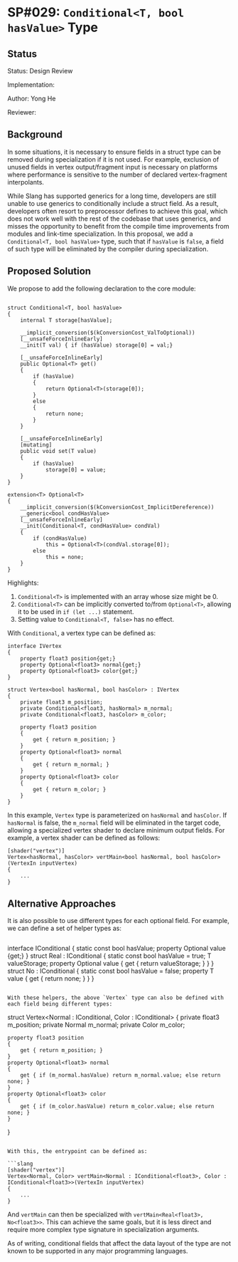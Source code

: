 # SP#029: `Conditional<T, bool hasValue>` Type

## Status

Status: Design Review

Implementation: 

Author: Yong He

Reviewer:

## Background

In some situations, it is necessary to ensure fields in a struct type can be removed during specialization if it is not used. For example, exclusion of unused fields in vertex output/fragment input is necessary on platforms where performance is sensitive to the number of declared vertex-fragment interpolants.

While Slang has supported generics for a long time, developers are still unable to use generics to conditionally include a struct field. As a result, developers often resort to preprocessor defines to achieve this goal, which does not work well with the rest of the codebase that uses generics, and misses the opportunity to benefit from the compile time improvements from modules and link-time specialization. In this proposal, we add a `Conditional<T, bool hasValue>` type, such that if `hasValue` is `false`, a field of such type will be eliminated by the compiler during specialization.

## Proposed Solution

We propose to add the following declaration to the core module:

```slang

struct Conditional<T, bool hasValue>
{
    internal T storage[hasValue];

    __implicit_conversion($(kConversionCost_ValToOptional))
    [__unsafeForceInlineEarly]
    __init(T val) { if (hasValue) storage[0] = val;}

    [__unsafeForceInlineEarly]
    public Optional<T> get()
    {
        if (hasValue)
        {
            return Optional<T>(storage[0]);
        }
        else
        {
            return none;
        }
    }

    [__unsafeForceInlineEarly]
    [mutating]
    public void set(T value)
    {
        if (hasValue)
            storage[0] = value;
    }
}

extension<T> Optional<T>
{
    __implicit_conversion($(kConversionCost_ImplicitDereference))
    __generic<bool condHasValue>
    [__unsafeForceInlineEarly]
    __init(Conditional<T, condHasValue> condVal)
    {
        if (condHasValue)
            this = Optional<T>(condVal.storage[0]);
        else
            this = none;
    }
}
```

Highlights:

1. `Conditional<T>` is implemented with an array whose size might be 0.
1. `Conditional<T>` can be implicitly converted to/from `Optional<T>`, allowing it to be used in `if (let ...)` statement.
1. Setting value to `Conditional<T, false>` has no effect.

With `Conditional`, a vertex type can be defined as:

```slang
interface IVertex
{
    property float3 position{get;}
    property Optional<float3> normal{get;}
    property Optional<float3> color{get;}
}

struct Vertex<bool hasNormal, bool hasColor> : IVertex
{
    private float3 m_position;
    private Conditional<float3, hasNormal> m_normal;
    private Conditional<float3, hasColor> m_color;

    property float3 position
    {
        get { return m_position; }
    }
    property Optional<float3> normal
    {
        get { return m_normal; }
    }
    property Optional<float3> color
    {
        get { return m_color; }
    }
}
```

In this example, `Vertex` type is parameterized on `hasNormal` and `hasColor`. If `hasNormal` is false, the `m_normal` field will be eliminated in the target code, allowing a specialized vertex shader to declare minimum output fields. For example, a vertex shader
can be defined as follows:

```slang
[shader("vertex")]
Vertex<hasNormal, hasColor> vertMain<bool hasNormal, bool hasColor>(VertexIn inputVertex)
{
    ...
}
```

## Alternative Approaches

It is also possible to use different types for each optional field. For example, we can define a set of helper types as:

```slang
```
interface IConditional<T>
{
    static const bool hasValue;
    property Optional<T> value {get;}
}
struct Real<T> : IConditional<T>
{
    static const bool hasValue = true;
    T valueStorage;
    property Optional<T> value { get { return valueStorage; } }
}
struct No<T> : IConditional<T>
{
    static const bool hasValue = false;
    property T value { get { return none; } }
}
```

With these helpers, the above `Vertex` type can also be defined with each field being different types:

```
struct Vertex<Normal : IConditional<float3>, Color : IConditional<float3>>
{
    private float3 m_position;
    private Normal m_normal;
    private Color m_color;

    property float3 position
    {
        get { return m_position; }
    }
    property Optional<float3> normal
    {
        get { if (m_normal.hasValue) return m_normal.value; else return none; }
    }
    property Optional<float3> color
    {
        get { if (m_color.hasValue) return m_color.value; else return none; }
    }
}
```

With this, the entrypoint can be defined as:

```slang
[shader("vertex")]
Vertex<Normal, Color> vertMain<Normal : IConditional<float3>, Color : IConditional<float3>>(VertexIn inputVertex)
{
    ...
}
```

And `vertMain` can then be specialized with `vertMain<Real<float3>, No<float3>>`. This can achieve the same goals, but it is
less direct and require more complex type signature in specialization arguments.

As of writing, conditional fields that affect the data layout of the type are not known to be supported in any major programming languages.